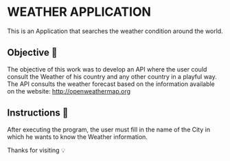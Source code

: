 <h1> WEATHER APPLICATION </h1>

This is an Application that searches the weather condition around the world.

<h2>Objective 🎯</h2>

The objective of this work was to develop an API where the user could consult the Weather of his country and any other country in a playful way.
The API consults the weather forecast based on the information available on the website: <http://openweathermap.org>


<h2>Instructions 📖</h2>

After executing the program, the user must fill in the name of the City in which he wants to know the Weather information.

Thanks for visiting 💡
